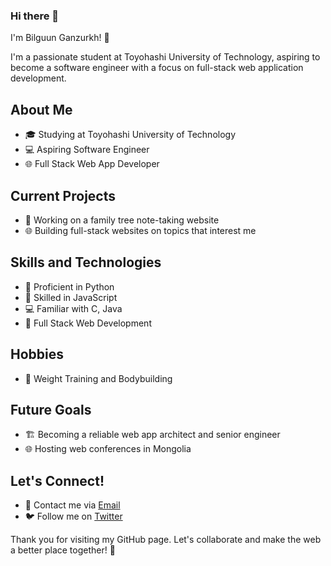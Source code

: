 ### Hi there 👋
I'm Bilguun Ganzurkh! 👋

I'm a passionate student at Toyohashi University of Technology, aspiring to become a software engineer with a focus on full-stack web application development.

## About Me
- 🎓 Studying at Toyohashi University of Technology
- 💻 Aspiring Software Engineer
- 🌐 Full Stack Web App Developer

## Current Projects
- 🌳 Working on a family tree note-taking website
- 🌐 Building full-stack websites on topics that interest me

## Skills and Technologies
- 🐍 Proficient in Python
- 🌟 Skilled in JavaScript
- 💻 Familiar with C, Java
- 🚀 Full Stack Web Development

## Hobbies
- 💪 Weight Training and Bodybuilding

## Future Goals
- 🏗️ Becoming a reliable web app architect and senior engineer
- 🌐 Hosting web conferences in Mongolia

## Let's Connect!
- 📧 Contact me via [Email](mailto:bilguunganzurh@gmail.com)
- 🐦 Follow me on [Twitter](https://twitter.com/bilguunganzurh)

Thank you for visiting my GitHub page. Let's collaborate and make the web a better place together! 🚀
<!--
**Bilguun-dotcom/Bilguun-dotcom** is a ✨ _special_ ✨ repository because its `README.md` (this file) appears on your GitHub profile.

Here are some ideas to get you started:

- 🔭 I’m currently working on ...
- 🌱 I’m currently learning ...
- 👯 I’m looking to collaborate on ...
- 🤔 I’m looking for help with ...
- 💬 Ask me about ...
- 📫 How to reach me: ...
- 😄 Pronouns: ...
- ⚡ Fun fact: ...
-->
